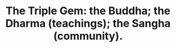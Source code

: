 ---
title: "The Triple Gem: the Buddha; the Dharma (teachings); the Sangha (community)."
tags: buddhism
buddhistidea: true
order: 7
---